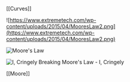 [[Curves]]


![https://www.extremetech.com/wp-content/uploads/2015/04/MooresLaw2.png](https://www.extremetech.com/wp-content/uploads/2015/04/MooresLaw2.png)

![Moore's Law](https://external-content.duckduckgo.com/iu/?u=https%3A%2F%2Fwww.briandranka.com%2Fblog%2F2019-09-03-moore-s-law_files%2Ffigure-html%2Funnamed-chunk-2-1.png&f=1&nofb=1)

![I, Cringely Breaking Moore's Law - I, Cringely](https://external-content.duckduckgo.com/iu/?u=http%3A%2F%2Fwww.cringely.com%2Fwp-content%2Fuploads%2F2013%2F10%2F642px-Moores_law_1970-2011.png&f=1&nofb=1)

[[Moore]]
